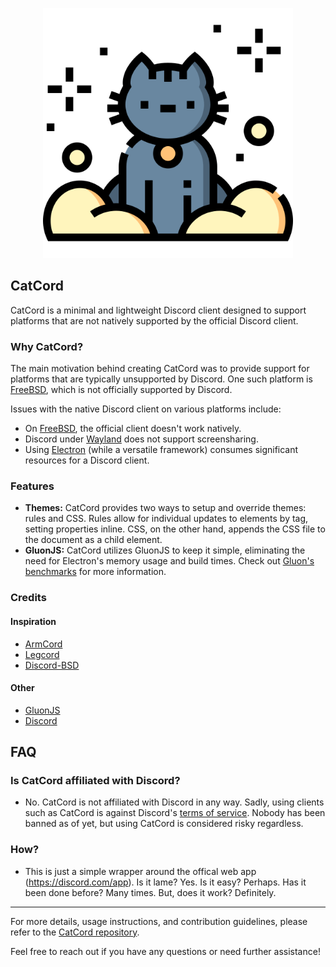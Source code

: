 <p align="center">
  <img width="400" height="400" src="https://raw.githubusercontent.com/therealnv6/catcord/main/.assets/kitty.png">
</p>

## CatCord

CatCord is a minimal and lightweight Discord client designed to support
platforms that are not natively supported by the official Discord client.

### Why CatCord?

The main motivation behind creating CatCord was to provide support for platforms
that are typically unsupported by Discord. One such platform is
[FreeBSD](https://www.freebsd.org/), which is not officially supported by
Discord.

Issues with the native Discord client on various platforms include:

- On [FreeBSD](https://www.freebsd.org/), the official client doesn't work
  natively.
- Discord under [Wayland](https://wayland.freedesktop.org/) does not support
  screensharing.
- Using [Electron](https://www.electronjs.org/) (while a versatile framework)
  consumes significant resources for a Discord client.

### Features

- **Themes:** CatCord provides two ways to setup and override themes: rules and
  CSS. Rules allow for individual updates to elements by tag, setting properties
  inline. CSS, on the other hand, appends the CSS file to the document as a
  child element.
- **GluonJS:** CatCord utilizes GluonJS to keep it simple, eliminating the need
  for Electron's memory usage and build times. Check out
  [Gluon's benchmarks](https://github.com/gluon-framework/gluon#benchmark--stats)
  for more information.

### Credits

#### Inspiration

- [ArmCord](https://github.com/ArmCord/ArmCord)
- [Legcord](https://github.com/ArmCord/Legcord)
- [Discord-BSD](https://github.com/z-ffqq/Discord-BSD)

#### Other

- [GluonJS](https://gluonjs.org/)
- [Discord](https://discord.com/)

## FAQ

### Is CatCord affiliated with Discord?

- No. CatCord is not affiliated with Discord in any way. Sadly, using clients
  such as CatCord is against Discord's
  [terms of service](https://discord.com/terms#software-in-discord%E2%80%99s-services).
  Nobody has been banned as of yet, but using CatCord is considered risky
  regardless.

### How?

- This is just a simple wrapper around the offical web app
  (https://discord.com/app). Is it lame? Yes. Is it easy? Perhaps. Has it been
  done before? Many times. But, does it work? Definitely.

---

For more details, usage instructions, and contribution guidelines, please refer
to the [CatCord repository](https://github.com/therealnv6/catcord).

Feel free to reach out if you have any questions or need further assistance!
